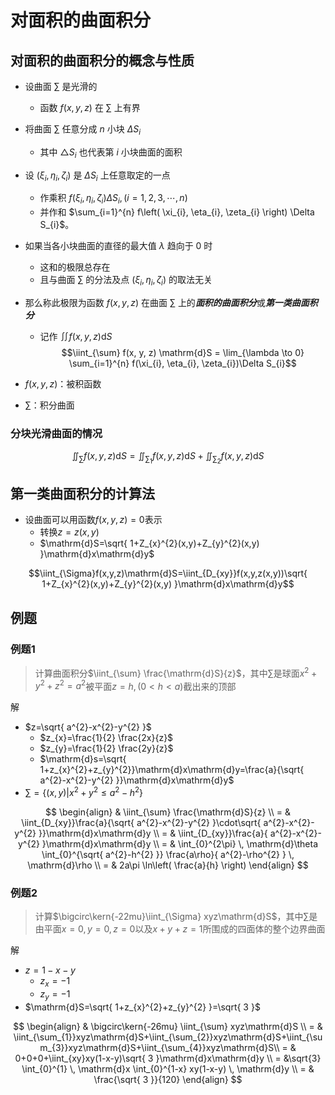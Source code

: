 # 对面积的曲面积分
## 对面积的曲面积分的概念与性质

- 设曲面 $\sum$ 是光滑的
  - 函数 $f(x, y, z)$ 在 $\sum$ 上有界
- 将曲面 $\sum$ 任意分成 $n$ 小块 $\Delta S_{i}$
  - 其中 $\triangle S_{i}$ 也代表第 $i$ 小块曲面的面积
- 设 $(\xi_{i}, \eta_{i}, \zeta_{i})$ 是 $\Delta S_{i}$ 上任意取定的一点
  - 作乘积 $f(\xi_{i}, \eta_{i}, \zeta_{i}) \Delta S_{i},(i = 1, 2, 3, \cdots, n)$
  - 并作和 $\sum_{i=1}^{n} f\left( \xi_{i}, \eta_{i}, \zeta_{i} \right) \Delta S_{i}$。
- 如果当各小块曲面的直径的最大值 $\lambda$ 趋向于 0 时
  - 这和的极限总存在
  - 且与曲面 $\sum$ 的分法及点 $(\xi_{i}, \eta_{i}, \zeta_{i})$ 的取法无关
- 那么称此极限为函数 $f(x, y, z)$ 在曲面 $\sum$ 上的***面积的曲面积分***或***第一类曲面积分***
  - 记作 $\iint f(x, y, z) \mathrm{d}S$
$$\iint_{\sum} f(x, y, z) \mathrm{d}S = \lim_{\lambda \to 0} \sum_{i=1}^{n} f(\xi_{i}, \eta_{i}, \zeta_{i})\Delta S_{i}$$

- $f(x, y, z)$：被积函数
- $\sum$：积分曲面

### 分块光滑曲面的情况

$$
\iint_{\sum}f(x,y,z)\mathrm{d}S=\iint_{\sum_{1}}f(x,y,z)\mathrm{d}S+\iint_{\sum_{2}}f(x,y,z)\mathrm{d}S
$$

## 第一类曲面积分的计算法

- 设曲面可以用函数$f(x,y,z)=0$表示
  - 转换$z=z(x,y)$
  - $\mathrm{d}S=\sqrt{ 1+Z_{x}^{2}(x,y)+Z_{y}^{2}(x,y) }\mathrm{d}x\mathrm{d}y$

$$\iint_{\Sigma}f(x,y,z)\mathrm{d}S=\iint_{D_{xy}}f(x,y,z(x,y))\sqrt{ 1+Z_{x}^{2}(x,y)+Z_{y}^{2}(x,y) }\mathrm{d}x\mathrm{d}y$$

## 例题

### 例题1

> 计算曲面积分$\iint_{\sum} \frac{\mathrm{d}S}{z}$，其中$\sum$是球面$x^{2}+y^{2}+z^{2}=a^{2}$被平面$z=h,(0<h<a)$截出来的顶部

解

- $z=\sqrt{ a^{2}-x^{2}-y^{2} }$
  - $z_{x}=\frac{1}{2} \frac{2x}{z}$
  - $z_{y}=\frac{1}{2} \frac{2y}{z}$
  - $\mathrm{d}s=\sqrt{ 1+z_{x}^{2}+z_{y}^{2}}\mathrm{d}x\mathrm{d}y=\frac{a}{\sqrt{ a^{2}-x^{2}-y^{2} }}\mathrm{d}x\mathrm{d}y$
- $\sum=\{ (x,y)|x^{2}+y^{2}\leq a^{2}-h^{2} \}$

$$
\begin{align}
 & \iint_{\sum} \frac{\mathrm{d}S}{z} \\
 = & \iint_{D_{xy}}\frac{a}{\sqrt{ a^{2}-x^{2}-y^{2} }\cdot\sqrt{ a^{2}-x^{2}-y^{2} }}\mathrm{d}x\mathrm{d}y \\
= & \iint_{D_{xy}}\frac{a}{ a^{2}-x^{2}-y^{2} }\mathrm{d}x\mathrm{d}y \\
= & \int_{0}^{2\pi}  \, \mathrm{d}\theta \int_{0}^{\sqrt{ a^{2}-h^{2} }} \frac{a\rho}{ a^{2}-\rho^{2} } \, \mathrm{d}\rho \\
= & 2a\pi \ln\left( \frac{a}{h} \right)
\end{align}
$$

### 例题2

> 计算$\bigcirc\kern{-22mu}\iint_{\Sigma}  xyz\mathrm{d}S$，其中$\sum$是由平面$x=0,y=0,z=0$以及$x+y+z=1$所围成的四面体的整个边界曲面

解

- $z=1-x-y$
  - $z_{x}=-1$
  - $z_{y}=-1$
- $\mathrm{d}S=\sqrt{ 1+z_{x}^{2}+z_{y}^{2} }=\sqrt{ 3 }$

$$
\begin{align}
 & \bigcirc\kern{-26mu} \iint_{\sum} xyz\mathrm{d}S \\
= & \iint_{\sum_{1}}xyz\mathrm{d}S+\iint_{\sum_{2}}xyz\mathrm{d}S+\iint_{\sum_{3}}xyz\mathrm{d}S+\iint_{\sum_{4}}xyz\mathrm{d}S\\
= & 0+0+0+\iint_{xy}xy(1-x-y)\sqrt{ 3 }\mathrm{d}x\mathrm{d}y \\
= &\sqrt{3} \int_{0}^{1}  \, \mathrm{d}x \int_{0}^{1-x} xy(1-x-y) \, \mathrm{d}y \\
= & \frac{\sqrt{ 3 }}{120}
\end{align}
$$
